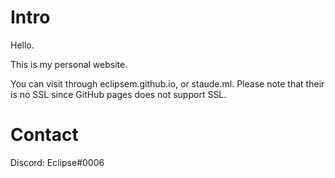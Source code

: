# Intro
Hello.

This is my personal website. 

You can visit through eclipsem.github.io, or staude.ml. Please note that their is no SSL since GitHub pages
does not support SSL.

# Contact

Discord: Eclipse#0006

